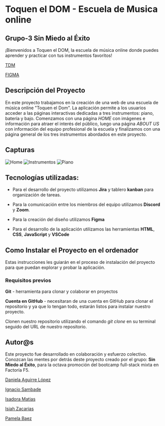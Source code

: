 # Toquen el DOM - Escuela de Musica online


## Grupo-3 Sin Miedo al Éxito


¡Bienvenidos a Toquen el DOM, la escuela de música online donde puedes aprender y practicar con tus instrumentos favoritos!


[TDM](URL)


[FIGMA](https://www.figma.com/file/DRcUhESnvM005ze70lKNJk/sin-miedo-al-exito?type=design&node-id=0%3A1&mode=design&t=o80Nt8AYaSDGWIBx-1)


## Descripción del Proyecto


En este proyecto trabajamos en la creación de una web de una escuela de música online "Toquen el Dom". La aplicación permite a los usuarios acceder a las páginas interactivas dedicadas a tres instrumentos: piano, batería y bajo. Comenzamos con una página *HOME* con imágenes e información para atraer el interés del público, luego una página *ABOUT US* con información del equipo profesional de la escuela y finalizamos con una página general de los tres instrumentos abordados en este proyecto.

## Capturas

![Home](https://imgur.com/K8tZ80B.jpg)
![Instrumentos](https://imgur.com/Sp7ssSw.jpg)
![Piano](https://imgur.com/DaV8OXq.jpg)


## Tecnologías utilizadas:


* Para el desarrollo del proyecto utilizamos **Jira** y tablero **kanban** para organización de tareas.
 
* Para la comunicación entre los miembros del equipo utilizamos **Discord** y **Zoom**.
 
* Para la creación del diseño utilizamos **Figma**
 
* Para el desarrollo de la aplicación utilizamos las herramientas **HTML**, **CSS**, **JavaScript** y **VSCode**


## Como Instalar el Proyecto en el ordenador


Estas instrucciones les guiarán en el proceso de instalación del proyecto para que puedan explorar y probar la aplicación.


### Requisitos previos
 
 **Git** - herramienta para
 clonar y colaborar en proyectos


 **Cuenta en GitHub** - necesitaran de una cuenta en GitHub para clonar el repositorio y ya que lo tengan todo, estarán listos para instalar nuestro proyecto.


 Clonen nuestro repositorio utilizando el comando *git clone* en su terminal seguido del URL de nuestro repositorio.


 ## Autor@s


 Este proyecto fue desarrollado en colaboración y esfuerzo colectivo. Conozcan las mentes por detrás deste proyecto creado por el grupo: **Sin Miedo al Éxito**, para la octava promoción del bootcamp full-stack mixta en Factoría F5.


 [Daniela Aguirre López](https://github.com/RuthDanielaAguirre)


 [Ignacio Sambade](https://github.com/nsamt)


 [Isadora Matias](https://github.com/IsadoraMatias)


 [Isiah Zacarias](https://github.com/isiahzac)


 [Pamela Baez](https://github.com/pamelab182)

